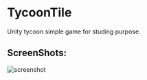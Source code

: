 # TycoonTile
Unity tycoon simple game for studing purpose.

## ScreenShots:

![screenshot](https://github.com/MrPio/TycoonTile/blob/main/screenshot_001.gif)
